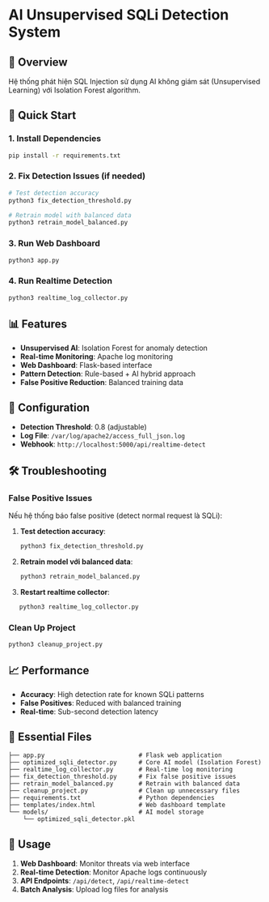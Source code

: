 # AI Unsupervised SQLi Detection System

## 🎯 Overview
Hệ thống phát hiện SQL Injection sử dụng AI không giám sát (Unsupervised Learning) với Isolation Forest algorithm.

## 🚀 Quick Start

### 1. Install Dependencies
```bash
pip install -r requirements.txt
```

### 2. Fix Detection Issues (if needed)
```bash
# Test detection accuracy
python3 fix_detection_threshold.py

# Retrain model with balanced data
python3 retrain_model_balanced.py
```

### 3. Run Web Dashboard
```bash
python3 app.py
```

### 4. Run Realtime Detection
```bash
python3 realtime_log_collector.py
```

## 📊 Features
- **Unsupervised AI**: Isolation Forest for anomaly detection
- **Real-time Monitoring**: Apache log monitoring
- **Web Dashboard**: Flask-based interface
- **Pattern Detection**: Rule-based + AI hybrid approach
- **False Positive Reduction**: Balanced training data

## 🔧 Configuration
- **Detection Threshold**: 0.8 (adjustable)
- **Log File**: `/var/log/apache2/access_full_json.log`
- **Webhook**: `http://localhost:5000/api/realtime-detect`

## 🛠️ Troubleshooting

### False Positive Issues
Nếu hệ thống báo false positive (detect normal request là SQLi):

1. **Test detection accuracy**:
   ```bash
   python3 fix_detection_threshold.py
   ```

2. **Retrain model với balanced data**:
   ```bash
   python3 retrain_model_balanced.py
   ```

3. **Restart realtime collector**:
```bash
   python3 realtime_log_collector.py
```

### Clean Up Project
```bash
python3 cleanup_project.py
```

## 📈 Performance
- **Accuracy**: High detection rate for known SQLi patterns
- **False Positives**: Reduced with balanced training
- **Real-time**: Sub-second detection latency

## 📁 Essential Files
```
├── app.py                          # Flask web application
├── optimized_sqli_detector.py      # Core AI model (Isolation Forest)
├── realtime_log_collector.py       # Real-time log monitoring
├── fix_detection_threshold.py      # Fix false positive issues
├── retrain_model_balanced.py       # Retrain with balanced data
├── cleanup_project.py              # Clean up unnecessary files
├── requirements.txt                # Python dependencies
├── templates/index.html            # Web dashboard template
└── models/                         # AI model storage
    └── optimized_sqli_detector.pkl
```

## 🎯 Usage
1. **Web Dashboard**: Monitor threats via web interface
2. **Real-time Detection**: Monitor Apache logs continuously
3. **API Endpoints**: `/api/detect`, `/api/realtime-detect`
4. **Batch Analysis**: Upload log files for analysis